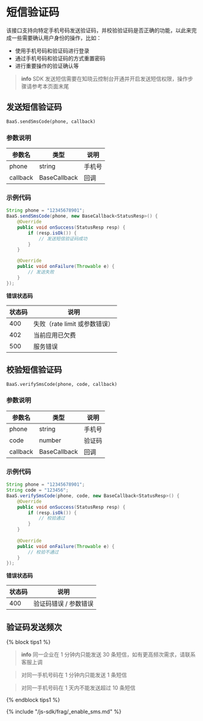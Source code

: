 # 短信验证码 

该接口支持向特定手机号码发送验证码，并校验验证码是否正确的功能，以此来完成一些需要确认用户身份的操作，比如：

* 使用手机号码和验证码进行登录
* 通过手机号码和验证码的方式重置密码
* 进行重要操作的验证确认等

> **info**
> SDK 发送短信需要在知晓云控制台开通并开启发送短信权限，操作步骤请参考本页面末尾

## 发送短信验证码
`BaaS.sendSmsCode(phone, callback)`

### 参数说明

| 参数名   | 类型   | 说明     |
|----------|--------|----------|
|    phone |                   string | 手机号 |
| callback | BaseCallback<StatusResp> |   回调 |

### 示例代码
```java
String phone = "12345678901";
BaaS.sendSmsCode(phone, new BaseCallback<StatusResp>() {
    @Override
    public void onSuccess(StatusResp resp) {
        if (resp.isOk()) {
            // 发送短信验证码成功
        }
    }

    @Override
    public void onFailure(Throwable e) {
        // 发送失败
    }
});
```

**错误状态码**

| 状态码   | 说明     |
|----------|----------|
| 400     | 失败（rate limit 或参数错误） |
| 402     | 当前应用已欠费 |
| 500     | 服务错误 |


## 校验短信验证码
`BaaS.verifySmsCode(phone, code, callback)`

### 参数说明

| 参数名   | 类型   | 说明     |
|----------|--------|----------|
| phone   | string   | 手机号 |
| code    | number   | 验证码 |
| callback | BaseCallback<StatusResp> |   回调 |

### 示例代码
```java
String phone = "12345678901";
String code = "123456";
BaaS.verifySmsCode(phone, code, new BaseCallback<StatusResp>() {
    @Override
    public void onSuccess(StatusResp resp) {
        if (resp.isOk()) {
            // 校验通过
        }
    }
    
    @Override
    public void onFailure(Throwable e) {
        // 校验不通过
    }
});
```

**错误状态码**

| 状态码   | 说明     |
|----------|----------|
| 400     | 验证码错误 / 参数错误 |

## 验证码发送频次

{% block tips1 %}

> **info**
>同一企业在 1 分钟内只能发送 30 条短信，如有更高频次需求，请联系客服上调

>对同一手机号码在 1 分钟内只能发送 1 条短信

>对同一手机号码在 1 天内不能发送超过 10 条短信

{% endblock tips1 %}

{% include "/js-sdk/frag/_enable_sms.md" %}